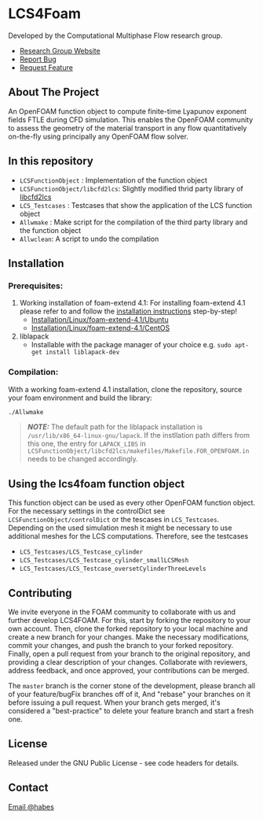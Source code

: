 #  LCS4Foam

Developed by the Computational Multiphase Flow research group.

* [Research Group Website](https://www.mathematik.tu-darmstadt.de/cmf/)
* [Report Bug](https://bitbucket.org/C_Habes/lcs4foam/issues?status=new&status=open)
* [Request Feature](https://bitbucket.org/C_Habes/lcs4foam/issues?status=new&status=open)

## About The Project
An OpenFOAM function object to compute finite-time Lyapunov exponent fields FTLE during CFD simulation.
This enables the OpenFOAM community to assess the geometry of the material transport in any flow quantitatively on-the-fly using principally any OpenFOAM flow solver.

## In this repository
 - `LCSFunctionObject` :        Implementation of the function object
 - `LCSFunctionObject/libcfd2lcs`: Slightly modified thrid party library of [libcfd2lcs](https://github.com/justin-finn/libcfd2lcs)
 - `LCS_Testcases` : Testcases that show the application of the LCS function object
 - `Allwmake` : Make script for the compilation of the third party library and the function object
 - `Allwclean`: A script to undo the compilation

## Installation
### Prerequisites:

1. Working installation of foam-extend 4.1: For installing foam-extend 4.1 please refer to and follow the [installation instructions](https://openfoamwiki.net/index.php/Installation/Linux/foam-extend-4.1) step-by-step!
    * [Installation/Linux/foam-extend-4.1/Ubuntu](https://openfoamwiki.net/index.php/Installation/Linux/foam-extend-4.1/Ubuntu)
    * [Installation/Linux/foam-extend-4.1/CentOS](https://openfoamwiki.net/index.php/Installation/Linux/foam-extend-4.1/CentOS)
2. liblapack
    * Installable with the package manager of your choice e.g. `sudo apt-get install liblapack-dev`
 
### Compilation:
With a working foam-extend 4.1 installation, clone the repository, source your foam environment and build the library:

```bash
./Allwmake
```

> **_NOTE:_**  The default path for the liblapack installation is `/usr/lib/x86_64-linux-gnu/lapack`. If the instllation path differs from this one, the entry for `LAPACK_LIBS` in `LCSFunctionObject/libcfd2lcs/makefiles/Makefile.FOR_OPENFOAM.in` needs to be changed accordingly.

## Using the lcs4foam function object
This function object can be used as every other OpenFOAM function object. For the necessary settings in the controlDict see `LCSFunctionObject/controlDict` or the  tescases in `LCS_Testcases`.
Depending on the used simulation mesh it might be necessary to use additional meshes for the LCS computations. Therefore, see the testcases

 - `LCS_Testcases/LCS_Testcase_cylinder`
 - `LCS_Testcases/LCS_Testcase_cylinder_smallLCSMesh`
 - `LCS_Testcases/LCS_Testcase_oversetCylinderThreeLevels`

## Contributing

We invite everyone in the FOAM community to collaborate with us and further 
develop LCS4FOAM. For this, start by forking the repository to your own 
account. Then, clone the forked repository to your local machine and create a 
new branch for your changes. Make the necessary modifications, commit your 
changes, and push the branch to your forked repository. Finally, open a pull 
request from your branch to the original repository, and providing a clear 
description of your changes. Collaborate with reviewers, address feedback, 
and once approved, your contributions can be merged.

The `master` branch is the corner stone of the development, please branch all of 
your feature/bugFix branches off of it, And "rebase" your branches on it before 
issuing a pull request. When your branch gets merged, it's considered a 
"best-practice" to delete your feature branch and start a fresh one.


## License

Released under the GNU Public License - see code headers for details.


## Contact

[Email @habes](mailto:constantin.habes@tu-darmstadt.de)